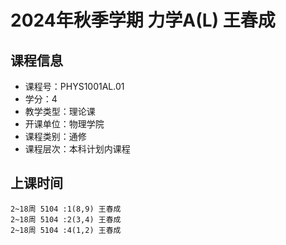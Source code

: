 # 2024年秋季学期 力学A(L) 王春成






## 课程信息

- 课程号：PHYS1001AL.01
- 学分：4
- 教学类型：理论课
- 开课单位：物理学院
- 课程类别：通修
- 课程层次：本科计划内课程

## 上课时间

```
2~18周 5104 :1(8,9) 王春成
2~18周 5104 :2(3,4) 王春成
2~18周 5104 :4(1,2) 王春成
```

